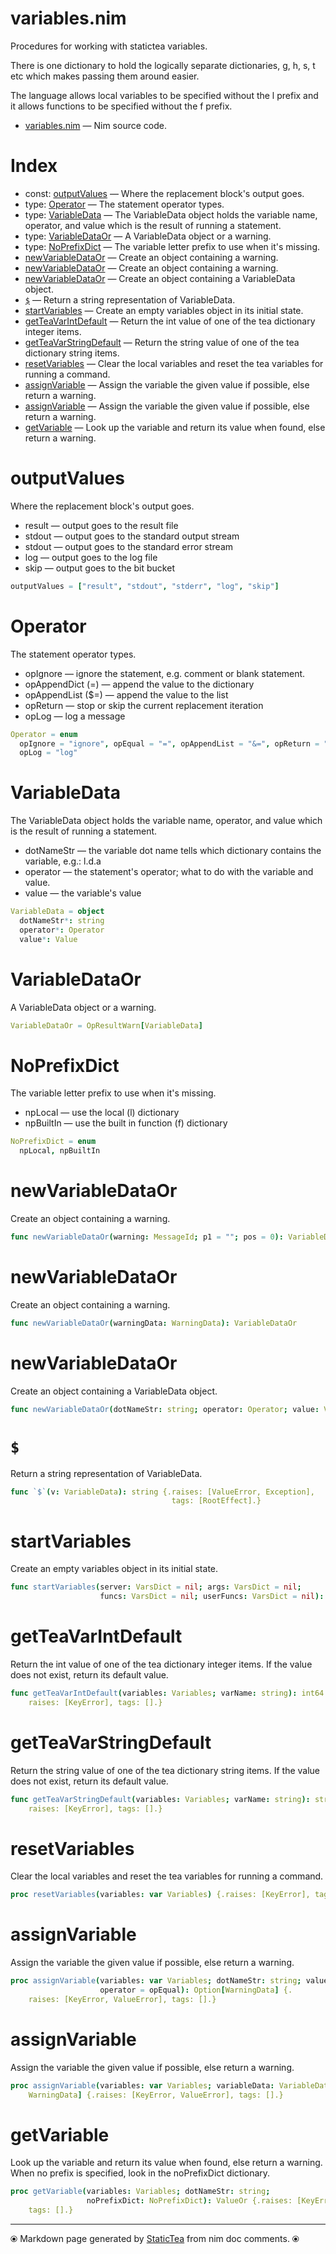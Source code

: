 # variables.nim

Procedures for working with statictea variables.

There is one dictionary to hold the logically separate dictionaries,
g, h, s, t etc which makes passing them around easier.

The language allows local variables to be specified without the l
prefix and it allows functions to be specified without the f prefix.


* [variables.nim](../src/variables.nim) &mdash; Nim source code.
# Index

* const: [outputValues](#outputvalues) &mdash; Where the replacement block's output goes.
* type: [Operator](#operator) &mdash; The statement operator types.
* type: [VariableData](#variabledata) &mdash; The VariableData object holds the variable name, operator, and value which is the result of running a statement.
* type: [VariableDataOr](#variabledataor) &mdash; A VariableData object or a warning.
* type: [NoPrefixDict](#noprefixdict) &mdash; The variable letter prefix to use when it's missing.
* [newVariableDataOr](#newvariabledataor) &mdash; Create an object containing a warning.
* [newVariableDataOr](#newvariabledataor-1) &mdash; Create an object containing a warning.
* [newVariableDataOr](#newvariabledataor-2) &mdash; Create an object containing a VariableData object.
* [`$`](#) &mdash; Return a string representation of VariableData.
* [startVariables](#startvariables) &mdash; Create an empty variables object in its initial state.
* [getTeaVarIntDefault](#getteavarintdefault) &mdash; Return the int value of one of the tea dictionary integer items.
* [getTeaVarStringDefault](#getteavarstringdefault) &mdash; Return the string value of one of the tea dictionary string items.
* [resetVariables](#resetvariables) &mdash; Clear the local variables and reset the tea variables for running a command.
* [assignVariable](#assignvariable) &mdash; Assign the variable the given value if possible, else return a warning.
* [assignVariable](#assignvariable-1) &mdash; Assign the variable the given value if possible, else return a warning.
* [getVariable](#getvariable) &mdash; Look up the variable and return its value when found, else return a warning.

# outputValues

Where the replacement block's output goes.
* result — output goes to the result file
* stdout — output goes to the standard output stream
* stdout — output goes to the standard error stream
* log — output goes to the log file
* skip — output goes to the bit bucket


~~~nim
outputValues = ["result", "stdout", "stderr", "log", "skip"]
~~~

# Operator

The statement operator types.

* opIgnore — ignore the statement, e.g. comment or blank statement.
* opAppendDict (=) — append the value to the dictionary
* opAppendList ($=) — append the value to the list
* opReturn — stop or skip the current replacement iteration
* opLog — log a message


~~~nim
Operator = enum
  opIgnore = "ignore", opEqual = "=", opAppendList = "&=", opReturn = "return",
  opLog = "log"
~~~

# VariableData

The VariableData object holds the variable name, operator,
and value which is the result of running a statement.

* dotNameStr — the variable dot name tells which dictionary contains
the variable, e.g.: l.d.a
* operator — the statement's operator; what to do with the variable and value.
* value — the variable's value


~~~nim
VariableData = object
  dotNameStr*: string
  operator*: Operator
  value*: Value
~~~

# VariableDataOr

A VariableData object or a warning.


~~~nim
VariableDataOr = OpResultWarn[VariableData]
~~~

# NoPrefixDict

The variable letter prefix to use when it's missing.

* npLocal — use the local (l) dictionary
* npBuiltIn — use the built in function (f) dictionary


~~~nim
NoPrefixDict = enum
  npLocal, npBuiltIn
~~~

# newVariableDataOr

Create an object containing a warning.


~~~nim
func newVariableDataOr(warning: MessageId; p1 = ""; pos = 0): VariableDataOr
~~~

# newVariableDataOr

Create an object containing a warning.


~~~nim
func newVariableDataOr(warningData: WarningData): VariableDataOr
~~~

# newVariableDataOr

Create an object containing a VariableData object.


~~~nim
func newVariableDataOr(dotNameStr: string; operator: Operator; value: Value): VariableDataOr
~~~

# `$`

Return a string representation of VariableData.


~~~nim
func `$`(v: VariableData): string {.raises: [ValueError, Exception],
                                    tags: [RootEffect].}
~~~

# startVariables

Create an empty variables object in its initial state.


~~~nim
func startVariables(server: VarsDict = nil; args: VarsDict = nil;
                    funcs: VarsDict = nil; userFuncs: VarsDict = nil): Variables
~~~

# getTeaVarIntDefault

Return the int value of one of the tea dictionary integer
items. If the value does not exist, return its default value.


~~~nim
func getTeaVarIntDefault(variables: Variables; varName: string): int64 {.
    raises: [KeyError], tags: [].}
~~~

# getTeaVarStringDefault

Return the string value of one of the tea dictionary string
items. If the value does not exist, return its default value.


~~~nim
func getTeaVarStringDefault(variables: Variables; varName: string): string {.
    raises: [KeyError], tags: [].}
~~~

# resetVariables

Clear the local variables and reset the tea variables for running
a command.


~~~nim
proc resetVariables(variables: var Variables) {.raises: [KeyError], tags: [].}
~~~

# assignVariable

Assign the variable the given value if possible, else return a
warning.


~~~nim
proc assignVariable(variables: var Variables; dotNameStr: string; value: Value;
                    operator = opEqual): Option[WarningData] {.
    raises: [KeyError, ValueError], tags: [].}
~~~

# assignVariable

Assign the variable the given value if possible, else return a
warning.


~~~nim
proc assignVariable(variables: var Variables; variableData: VariableData): Option[
    WarningData] {.raises: [KeyError, ValueError], tags: [].}
~~~

# getVariable

Look up the variable and return its value when found, else return
a warning. When no prefix is specified, look in the noPrefixDict
dictionary.


~~~nim
proc getVariable(variables: Variables; dotNameStr: string;
                 noPrefixDict: NoPrefixDict): ValueOr {.raises: [KeyError],
    tags: [].}
~~~


---
⦿ Markdown page generated by [StaticTea](https://github.com/flenniken/statictea/) from nim doc comments. ⦿
